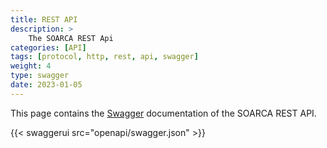 ```yaml
---
title: REST API
description: >
    The SOARCA REST Api
categories: [API]
tags: [protocol, http, rest, api, swagger]
weight: 4
type: swagger
date: 2023-01-05
---
```


This page contains the [Swagger](https://swagger.io/) documentation of the SOARCA REST API.

{{< swaggerui src="openapi/swagger.json" >}}
